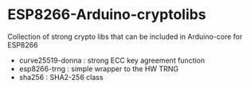 # ESP8266-Arduino-cryptolibs
Collection of strong crypto libs that can be included in Arduino-core for ESP8266

  - curve25519-donna : strong ECC key agreement function
  - esp8266-trng : simple wrapper to the HW TRNG
  - sha256 : SHA2-256 class
